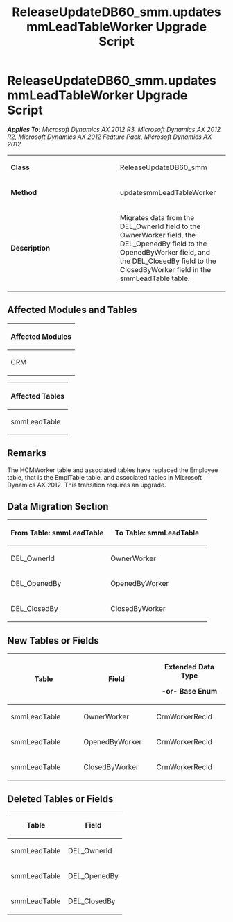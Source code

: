 ﻿---
title: ReleaseUpdateDB60_smm.updatesmmLeadTableWorker Upgrade Script
TOCTitle: ReleaseUpdateDB60_smm.updatesmmLeadTableWorker Upgrade Script
ms:assetid: f9685218-c90c-d7ec-acdd-625660de9f84
ms:mtpsurl: https://msdn.microsoft.com/en-us/library/JJ720067(v=AX.60)
ms:contentKeyID: 49712373
ms.date: 05/18/2015
mtps_version: v=AX.60
---

# ReleaseUpdateDB60\_smm.updatesmmLeadTableWorker Upgrade Script 


_**Applies To:** Microsoft Dynamics AX 2012 R3, Microsoft Dynamics AX 2012 R2, Microsoft Dynamics AX 2012 Feature Pack, Microsoft Dynamics AX 2012_

<table>
<colgroup>
<col style="width: 50%" />
<col style="width: 50%" />
</colgroup>
<tbody>
<tr class="odd">
<td><p><strong>Class</strong></p></td>
<td><p>ReleaseUpdateDB60_smm</p></td>
</tr>
<tr class="even">
<td><p><strong>Method</strong></p></td>
<td><p>updatesmmLeadTableWorker</p></td>
</tr>
<tr class="odd">
<td><p><strong>Description</strong></p></td>
<td><p>Migrates data from the DEL_OwnerId field to the OwnerWorker field, the DEL_OpenedBy field to the OpenedByWorker field, and the DEL_ClosedBy field to the ClosedByWorker field in the smmLeadTable table.</p></td>
</tr>
</tbody>
</table>


## Affected Modules and Tables

<table>
<colgroup>
<col style="width: 100%" />
</colgroup>
<thead>
<tr class="header">
<th><p>Affected Modules</p></th>
</tr>
</thead>
<tbody>
<tr class="odd">
<td><p>CRM</p></td>
</tr>
</tbody>
</table>


<table>
<colgroup>
<col style="width: 100%" />
</colgroup>
<thead>
<tr class="header">
<th><p>Affected Tables</p></th>
</tr>
</thead>
<tbody>
<tr class="odd">
<td><p>smmLeadTable</p></td>
</tr>
</tbody>
</table>


## Remarks

The HCMWorker table and associated tables have replaced the Employee table, that is the EmplTable table, and associated tables in Microsoft Dynamics AX 2012. This transition requires an upgrade.

## Data Migration Section

<table>
<colgroup>
<col style="width: 50%" />
<col style="width: 50%" />
</colgroup>
<thead>
<tr class="header">
<th><p>From Table: smmLeadTable</p></th>
<th><p>To Table: smmLeadTable</p></th>
</tr>
</thead>
<tbody>
<tr class="odd">
<td><p>DEL_OwnerId</p></td>
<td><p>OwnerWorker</p></td>
</tr>
<tr class="even">
<td><p>DEL_OpenedBy</p></td>
<td><p>OpenedByWorker</p></td>
</tr>
<tr class="odd">
<td><p>DEL_ClosedBy</p></td>
<td><p>ClosedByWorker</p></td>
</tr>
</tbody>
</table>


## New Tables or Fields

<table>
<colgroup>
<col style="width: 33%" />
<col style="width: 33%" />
<col style="width: 33%" />
</colgroup>
<thead>
<tr class="header">
<th><p>Table</p></th>
<th><p>Field</p></th>
<th><p>Extended Data Type</p>
<p>-or- Base Enum</p></th>
</tr>
</thead>
<tbody>
<tr class="odd">
<td><p>smmLeadTable</p></td>
<td><p>OwnerWorker</p></td>
<td><p>CrmWorkerRecId</p></td>
</tr>
<tr class="even">
<td><p>smmLeadTable</p></td>
<td><p>OpenedByWorker</p></td>
<td><p>CrmWorkerRecId</p></td>
</tr>
<tr class="odd">
<td><p>smmLeadTable</p></td>
<td><p>ClosedByWorker</p></td>
<td><p>CrmWorkerRecId</p></td>
</tr>
</tbody>
</table>


## Deleted Tables or Fields

<table>
<colgroup>
<col style="width: 50%" />
<col style="width: 50%" />
</colgroup>
<thead>
<tr class="header">
<th><p>Table</p></th>
<th><p>Field</p></th>
</tr>
</thead>
<tbody>
<tr class="odd">
<td><p>smmLeadTable</p></td>
<td><p>DEL_OwnerId</p></td>
</tr>
<tr class="even">
<td><p>smmLeadTable</p></td>
<td><p>DEL_OpenedBy</p></td>
</tr>
<tr class="odd">
<td><p>smmLeadTable</p></td>
<td><p>DEL_ClosedBy</p></td>
</tr>
</tbody>
</table>

  


